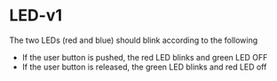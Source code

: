 # LED-v1
The two LEDs (red and blue) should blink according to the following
* If the user button is pushed, the red LED blinks and green LED OFF
* If the user button is released, the green LED blinks and red LED off
